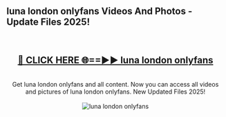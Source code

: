 <h2>luna london onlyfans Videos And Photos - Update Files 2025!</h2>
<br>
<div align="center">
<h2><a href="https://linkcuts.com/hfmhzwbr" rel="nofollow">🔴 CLICK HERE 🌐==►► luna london onlyfans</a></h2>
<br>
Get luna london onlyfans and all content. Now you can access all videos and pictures of luna london onlyfans. New Updated Files 2025!
<br>
<br>
<a href="https://linkcuts.com/hfmhzwbr" rel="nofollow" data-target="animated-image.originalLink"><img src="https://i.ibb.co.com/WyWwxjT/player-gif2.gif" alt="luna london onlyfans" style="max-width: 100%; display: inline-block;" data-target="animated-image.originalImage"></a>
</div>
<br>